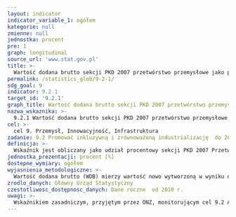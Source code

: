 ```yaml
---
layout: indicator
indicator_variable_1: ogółem
kategorie: null
zmienne: null
jednostka: procent
pre: 1
graph: longitudinal
source_url: 'www.stat.gov.pl'
title: >-
  Wartość dodana brutto sekcji PKD 2007 przetwórstwo przemysłowe jako procent PKB
permalink: /statistics_glob/9-2-1/
sdg_goal: 9
indicator: 9.2.1
target_id: '9.2.1'
graph_title: Wartość dodana brutto sekcji PKD 2007 przetwórstwo przemysłowe jako procent PKB
nazwa_wskaznika: >-
  9.2.1 Wartość dodana brutto sekcji PKD 2007 przetwórstwo przemysłowe jako procent PKB
cel: >-
  cel 9. Przemysł, Innowacyjność, Infrastruktura
zadanie: 9.2 Promować inkluzywną i zrównoważoną industrializację  do 2030 roku znacznie zwiększyć udział przemysłu w zatrudnieniu i wytwarzaniu PKB, biorąc pod uwagę uwarunkowania krajowe  podwoić ten udział w krajach najsłabiej rozwiniętych.
definicja: >-
  Wskaźnik jest obliczany jako udział procentowy sekcji PKD 2007 Przetwórstwo przemysłowe w PKB.
jednostka_prezentacji: procent [%]
dostepne_wymiary: ogółem
wyjasnienia_metodologiczne: >-
  Wartość dodana brutto (WDB) mierzy wartość nowo wytworzoną w wyniku działalności produkcyjnej krajowych jednostek instytucjonalnych. Wartość dodana brutto stanowi różnicę między produkcją globalną a zużyciem pośrednim, jest wyrażona w cenach bazowych.Produkt krajowy brutto (PKB) prezentuje końcowy rezultat działalności wszystkich podmiotów gospodarki narodowej w danym roku. Wartość PKB można obliczyć na trzy sposoby: - od strony tworzenia jest ona równa wartości dodanej wszystkich sektorów instytucjonalnych lub wszystkich sekcji Polskiej Klasyfikacji Działalności (PKD) krajowych jednostek produkcyjnych powiększonej o podatki od produktów i pomniejszonej o dotacje do produktów, - od strony rozdysponowania PKB obliczany jest jako suma popytu krajowego, tj. spożycia i akumulacji oraz salda wymiany produktów z zagranicą, - jako sumę rozchodów na rachunku tworzenia dochodów gospodarki ogółem (a więc koszty związane z zatrudnieniem, podatki związane z produkcją i importem pomniejszone o dotacje, nadwyżka operacyjna brutto oraz dochód mieszany gospodarki ogółem).Produkt krajowy brutto jest liczony zgodnie z obowiązującymi w krajach Unii Europejskiej zasadami Europejskiego Systemu Rachunków Narodowych i Regionalnych (ESA 2010) oraz zaleceniami Eurostatu.
zrodlo_danych: Główny Urząd Statystyczny
czestotliwosc_dostępnosc_danych: Dane roczne  od 2010 r.
uwagi: >-
  Wskaźnikiem zasadniczym, przyjętym przez ONZ, monitorującym cel 9.2 Agendy 2030, jest wskaźnik 9.2.1 Wartość dodana brutto przetwórstwa przemysłowego jako procent PKB i na 1 mieszkańca.
---
```


